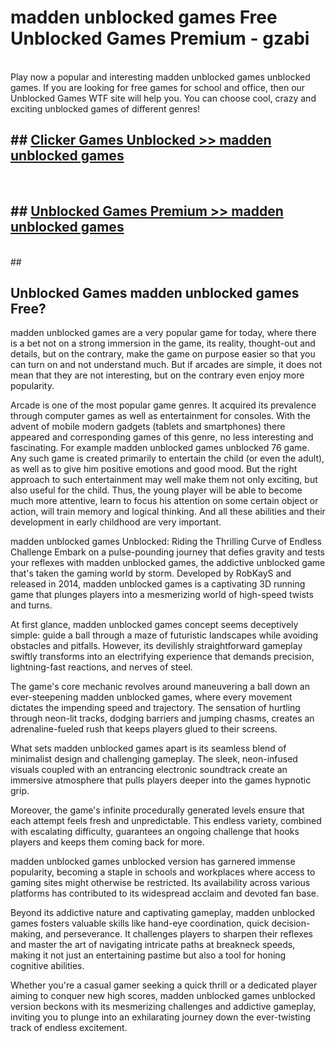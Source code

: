 # madden unblocked games  Free Unblocked Games Premium - gzabi <br>
<br>
Play now a popular and interesting madden unblocked games unblocked games. If you are looking for free games for school and office, then our Unblocked Games WTF site will help you. You can choose cool, crazy and exciting unblocked games of different genres!


## ##  [Clicker Games Unblocked >> madden unblocked games](http://freeplayer.one?title=madden_unblocked_games&ref=UGames)
  <br>

##  ## [Unblocked Games Premium >> madden unblocked games](http://freeplayer.one?title=madden_unblocked_games&ref=UGames)
  <br>
  ##



## Unblocked Games madden unblocked games Free?

madden unblocked games are a very popular game for today, where there is a bet not on a strong immersion in the game, its reality, thought-out and details, but on the contrary, make the game on purpose easier so that you can turn on and not understand much. But if arcades are simple, it does not mean that they are not interesting, but on the contrary even enjoy more popularity.

Arcade is one of the most popular game genres. It acquired its prevalence through computer games as well as entertainment for consoles. With the advent of mobile modern gadgets (tablets and smartphones) there appeared and corresponding games of this genre, no less interesting and fascinating. For example madden unblocked games unblocked 76 game. Any such game is created primarily to entertain the child (or even the adult), as well as to give him positive emotions and good mood. But the right approach to such entertainment may well make them not only exciting, but also useful for the child. Thus, the young player will be able to become much more attentive, learn to focus his attention on some certain object or action, will train memory and logical thinking. And all these abilities and their development in early childhood are very important.

madden unblocked games Unblocked: Riding the Thrilling Curve of Endless Challenge
Embark on a pulse-pounding journey that defies gravity and tests your reflexes with madden unblocked games, the addictive unblocked game that's taken the gaming world by storm. Developed by RobKayS and released in 2014, madden unblocked games is a captivating 3D running game that plunges players into a mesmerizing world of high-speed twists and turns.

At first glance, madden unblocked games concept seems deceptively simple: guide a ball through a maze of futuristic landscapes while avoiding obstacles and pitfalls. However, its devilishly straightforward gameplay swiftly transforms into an electrifying experience that demands precision, lightning-fast reactions, and nerves of steel.

The game's core mechanic revolves around maneuvering a ball down an ever-steepening madden unblocked games, where every movement dictates the impending speed and trajectory. The sensation of hurtling through neon-lit tracks, dodging barriers and jumping chasms, creates an adrenaline-fueled rush that keeps players glued to their screens.

What sets madden unblocked games apart is its seamless blend of minimalist design and challenging gameplay. The sleek, neon-infused visuals coupled with an entrancing electronic soundtrack create an immersive atmosphere that pulls players deeper into the games hypnotic grip.

Moreover, the game's infinite procedurally generated levels ensure that each attempt feels fresh and unpredictable. This endless variety, combined with escalating difficulty, guarantees an ongoing challenge that hooks players and keeps them coming back for more.

madden unblocked games unblocked version has garnered immense popularity, becoming a staple in schools and workplaces where access to gaming sites might otherwise be restricted. Its availability across various platforms has contributed to its widespread acclaim and devoted fan base.

Beyond its addictive nature and captivating gameplay, madden unblocked games fosters valuable skills like hand-eye coordination, quick decision-making, and perseverance. It challenges players to sharpen their reflexes and master the art of navigating intricate paths at breakneck speeds, making it not just an entertaining pastime but also a tool for honing cognitive abilities.

Whether you're a casual gamer seeking a quick thrill or a dedicated player aiming to conquer new high scores, madden unblocked games unblocked version beckons with its mesmerizing challenges and addictive gameplay, inviting you to plunge into an exhilarating journey down the ever-twisting track of endless excitement.